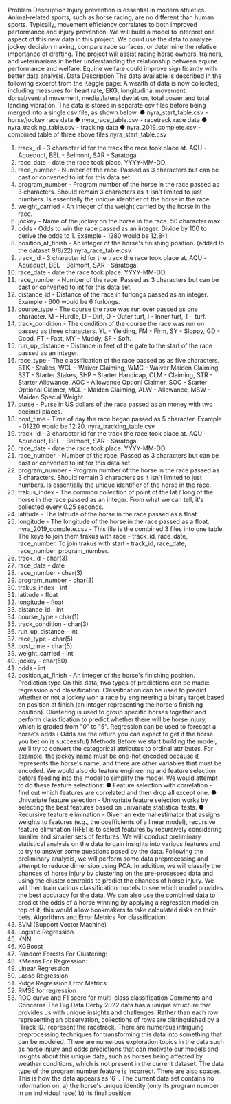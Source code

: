 Problem Description
Injury prevention is essential in modern athletics. Animal-related sports, such as horse racing, are no different
than human sports. Typically, movement efficiency correlates to both improved performance and injury
prevention. We will build a model to interpret one aspect of this new data in this project. We could use the data
to analyze jockey decision making, compare race surfaces, or determine the relative importance of drafting.
The project will assist racing horse owners, trainers, and veterinarians in better understanding the relationship
between equine performance and welfare. Equine welfare could improve significantly with better data analysis.
Data Description
The data available is described in the following excerpt from the Kaggle page:
A wealth of data is now collected, including measures for heart rate, EKG, longitudinal movement,
dorsal/ventral movement, medial/lateral deviation, total power and total landing vibration.
The data is stored in separate csv files before being merged into a single csv file, as shown below.
● nyra_start_table.csv - horse/jockey race data
● nyra_race_table.csv - racetrack race data
● nyra_tracking_table.csv - tracking data
● nyra_2019_complete.csv - combined table of three above files
nyra_start_table.csv
1. track_id - 3 character id for the track the race took place at. AQU -Aqueduct, BEL -
Belmont, SAR - Saratoga.
2. race_date - date the race took place. YYYY-MM-DD.
3. race_number - Number of the race. Passed as 3 characters but can be cast or converted to
int for this data set.
4. program_number - Program number of the horse in the race passed as 3 characters.
Should remain 3 characters as it isn't limited to just numbers. Is essentially the unique
identifier of the horse in the race.
5. weight_carried - An integer of the weight carried by the horse in the race.
6. jockey - Name of the jockey on the horse in the race. 50 character max.
7. odds - Odds to win the race passed as an integer. Divide by 100 to derive the odds to 1.
Example - 1280 would be 12.8-1.
8. position_at_finish - An integer of the horse's finishing position. (added to the dataset
9/8/22)
nyra_race_table.csv
1. track_id - 3 character id for the track the race took place at. AQU -Aqueduct, BEL -
Belmont, SAR - Saratoga.
2. race_date - date the race took place. YYYY-MM-DD.
3. race_number - Number of the race. Passed as 3 characters but can be cast or converted to
int for this data set.
4. distance_id - Distance of the race in furlongs passed as an integer. Example - 600 would
be 6 furlongs.
5. course_type - The course the race was run over passed as one character. M - Hurdle, D -
Dirt, O - Outer turf, I - Inner turf, T - turf.
6. track_condition - The condition of the course the race was run on passed as three
characters. YL - Yielding, FM - Firm, SY - Sloppy, GD - Good, FT - Fast, MY - Muddy,
SF - Soft.
7. run_up_distance - Distance in feet of the gate to the start of the race passed as an integer.
8. race_type - The classification of the race passed as as five characters. STK - Stakes,
WCL - Waiver Claiming, WMC - Waiver Maiden Claiming, SST - Starter Stakes, SHP -
Starter Handicap, CLM - Claiming, STR - Starter Allowance, AOC - Allowance Optionl
Claimer, SOC - Starter Optional Claimer, MCL - Maiden Claiming, ALW - Allowance,
MSW - Maiden Special Weight.
9. purse - Purse in US dollars of the race passed as an money with two decimal places.
10. post_time - Time of day the race began passed as 5 character. Example - 01220 would be
12:20.
nyra_tracking_table.csv
1. track_id - 3 character id for the track the race took place at. AQU -Aqueduct, BEL -
Belmont, SAR - Saratoga.
2. race_date - date the race took place. YYYY-MM-DD.
3. race_number - Number of the race. Passed as 3 characters but can be cast or converted to
int for this data set.
4. program_number - Program number of the horse in the race passed as 3 characters.
Should remain 3 characters as it isn't limited to just numbers. Is essentially the unique
identifier of the horse in the race.
5. trakus_index - The common collection of point of the lat / long of the horse in the race
passed as an integer. From what we can tell, it's collected every 0.25 seconds.
6. latitude - The latitude of the horse in the race passed as a float.
7. longitude - The longitude of the horse in the race passed as a float.
nyra_2019_complete.csv - This file is the combined 3 files into one table. The keys to join
them trakus with race - track_id, race_date, race_number. To join trakus with start - track_id,
race_date, race_number, program_number.
1. track_id - char(3)
2. race_date - date
3. race_number - char(3)
4. program_number - char(3)
5. trakus_index - int
6. latitude - float
7. longitude - float
8. distance_id - int
9. course_type - char(1)
10. track_condition - char(3)
11. run_up_distance - int
12. race_type - char(5)
13. post_time - char(5)
14. weight_carried - int
15. jockey - char(50)
16. odds - int
17. position_at_finish - An integer of the horse's finishing position.
Prediction type
On this data, two types of predictions can be made: regression and classification.
Classification can be used to predict whether or not a jockey won a race by engineering a binary target
based on position at finish (an integer representing the horse's finishing position). Clustering is used to
group specific horses together and perform classification to predict whether there will be horse injury,
which is graded from "0" to "5".
Regression can be used to forecast a horse's odds ( Odds are the return you can expect to get if the horse
you bet on is successful)
Methods
Before we start building the model, we'll try to convert the categorical attributes to ordinal attributes. For
example, the jockey name must be one-hot encoded because it represents the horse's name, and there are
other variables that must be encoded.
We would also do feature engineering and feature selection before feeding into the model to simplify the
model. We would attempt to do these feature selections:
● Feature selection with correlation - find out which features are correlated and then drop all
except one.
● Univariate feature selection - Univariate feature selection works by selecting the best features
based on univariate statistical tests.
● Recursive feature elimination - Given an external estimator that assigns weights to features
(e.g., the coefficients of a linear model), recursive feature elimination (RFE) is to select features
by recursively considering smaller and smaller sets of features.
We will conduct preliminary statistical analysis on the data to gain insights into various features and to try
to answer some questions posed by the data. Following the preliminary analysis, we will perform some
data preprocessing and attempt to reduce dimension using PCA. In addition, we will classify the chances
of horse injury by clustering on the pre-processed data and using the cluster centroids to predict the
chances of horse injury.
We will then train various classification models to see which model provides the best accuracy for the
data.
We can also use the combined data to predict the odds of a horse winning by applying a regression model
on top of it; this would allow bookmakers to take calculated risks on their bets.
Algorithms and Error Metrics
For classification:
1. SVM (Support Vector Machine)
2. Logistic Regression
3. KNN
4. XGBoost
5. Random Forests
For Clustering:
1. KMeans
For Regression:
1. Linear Regression
2. Lasso Regression
3. Ridge Regression
Error Metrics:
1. RMSE for regression
2. ROC curve and F1 score for multi-class classification
Comments and Concerns
The Big Data Derby 2022 data has a unique structure that provides us with unique insights and
challenges. Rather than each row representing an observation, collections of rows are distinguished by a
'Track ID.' represent the racetrack. There are numerous intriguing preprocessing techniques for
transforming this data into something that can be modeled. There are numerous exploration topics in the
data such as horse injury and odds predictions that can motivate our models and insights about this unique
data, such as horses being affected by weather conditions, which is not present in the current dataset.
The data type of the program number feature is incorrect. There are also spaces. This is how the data appears
as '6 '.
The current data set contains no information on:
a) the horse's unique identity (only its program number in an individual race)
b) its final position
